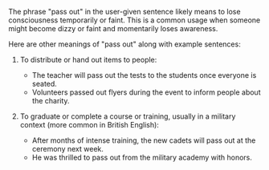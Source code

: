 The phrase "pass out" in the user-given sentence likely means to lose consciousness temporarily or faint. This is a common usage when someone might become dizzy or faint and momentarily loses awareness.

Here are other meanings of "pass out" along with example sentences:

1. To distribute or hand out items to people:
   - The teacher will pass out the tests to the students once everyone is seated.
   - Volunteers passed out flyers during the event to inform people about the charity.

2. To graduate or complete a course or training, usually in a military context (more common in British English):
   - After months of intense training, the new cadets will pass out at the ceremony next week.
   - He was thrilled to pass out from the military academy with honors.